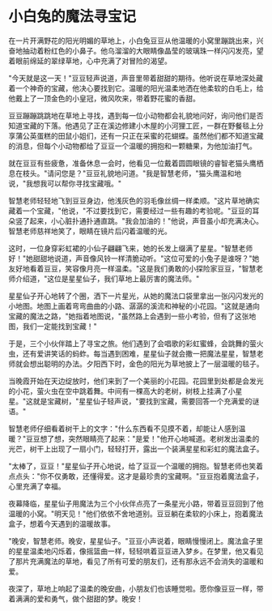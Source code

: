 # 小白兔的魔法寻宝记

在一片开满野花的阳光明媚的草地上，小白兔豆豆从他温暖的小窝里蹦跳出来，兴奋地抽动着粉红色的小鼻子。他乌溜溜的大眼睛像晶莹的玻璃珠一样闪闪发亮，望着眼前绵延的翠绿草地，心中充满了对冒险的渴望。

"今天就是这一天！"豆豆轻声说道，声音里带着甜甜的期待。他听说在草地深处藏着一个神奇的宝藏，他决心要找到它。温暖的阳光温柔地洒在他柔软的白毛上，给他戴上了一顶金色的小皇冠，微风吹来，带着野花蜜的香甜。

豆豆蹦蹦跳跳地在草地上寻找，遇到每一位小动物都会礼貌地问好，询问他们是否知道宝藏的下落。他遇见了正在溪边修建小木屋的小河狸工匠，一群在野餐毯上分享蒲公英蛋糕的田鼠小姐们，还有一只正在采蜜的花蝴蝶。虽然他们都不知道宝藏的消息，但每个小动物都给了豆豆一个温暖的拥抱和一颗糖果，为他加油打气。

就在豆豆有些疲惫，准备休息一会时，他看见一位戴着圆圆眼镜的睿智老猫头鹰栖息在枝头。"请问您是？"豆豆礼貌地问道。"我是智慧老师，"猫头鹰温和地说，"我想我可以帮你寻找宝藏哦。"

智慧老师轻轻地飞到豆豆身边，他浅灰色的羽毛像丝绸一样柔顺。"这片草地确实藏着一个宝藏，"他说，"不过要找到它，需要经过一些有趣的考验呢。"豆豆的耳朵竖了起来，小心脏扑通扑通直跳。"我会加油的！"他说，声音虽小却充满决心。智慧老师慈祥地笑了，眼睛在镜片后闪着温暖的光。

这时，一位身穿彩虹裙的小仙子翩翩飞来，她的长发上缀满了星星。"智慧老师好！"她甜甜地说道，声音像风铃一样清脆动听。"这位可爱的小兔子是谁呀？"她友好地看着豆豆，笑容像月亮一样温柔。"这是我们勇敢的小探险家豆豆，"智慧老师介绍道，"这位是星星仙子，我们草地上最厉害的魔法师。"

星星仙子开心地转了个圈，洒下一片星光，从她的魔法口袋里拿出一张闪闪发光的小地图。地图上画着弯弯曲曲的小路、潺潺的溪流和神秘的小花园。"这就是通向宝藏的魔法之路，"她指着地图说，"虽然路上会遇到一些小考验，但有了这张地图，我们一定能找到宝藏！"

于是，三个小伙伴踏上了寻宝之旅。他们遇到了会唱歌的彩虹蜜蜂，会跳舞的萤火虫，还有爱讲笑话的蚂蚱。每当遇到困难，星星仙子就会撒一把魔法星星，智慧老师就会想出聪明的办法。夕阳西下时，金色的阳光为草地披上了一层温暖的毯子。

当晚霞开始在天边绽放时，他们来到了一个美丽的小花园。花园里到处都是会发光的小花，萤火虫在空中跳着舞。中间有一棵高大的老树，树枝上挂满了小星星。"这就是宝藏树，"星星仙子轻声说，"要找到宝藏，需要回答一个充满爱的谜语。"

智慧老师仔细看着树干上的文字："什么东西看不见摸不着，却能让人感到温暖？"豆豆想了想，突然眼睛亮了起来："是爱！"他开心地喊道。老树发出温柔的光芒，树干上出现了一扇小门，轻轻打开，露出一个装满星星和彩虹的魔法盒子。

"太棒了，豆豆！"星星仙子开心地说，给了豆豆一个温暖的拥抱。智慧老师也笑着点点头："你不仅勇敢，还懂得爱。这才是最珍贵的宝藏啊。"豆豆抱着魔法盒子，心里充满了幸福。

夜幕降临，星星仙子用魔法为三个小伙伴点亮了一条星光小路，带着豆豆回到了他温暖的小窝。"明天见！"他们依依不舍地道别。豆豆躺在柔软的小床上，抱着魔法盒子，想着今天遇到的温暖故事。

"晚安，智慧老师。晚安，星星仙子。"豆豆小声说着，眼睛慢慢闭上。魔法盒子里的星星温柔地闪烁着，像摇篮曲一样，轻轻哄着豆豆进入梦乡。在梦里，他又看见了那片充满魔法的草地，看见了所有可爱的朋友们，还有那永远不会消失的温暖和爱。

夜深了，草地上响起了温柔的晚安曲，小朋友们也该睡觉啦。愿你像豆豆一样，带着满满的爱和勇气，做个甜甜的梦。晚安！